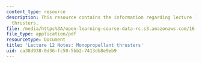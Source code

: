 ```yaml
---
content_type: resource
description: This resource contains the information regarding lecture 12 notes monopropellant
  thrusters.
file: /media/https%3A/open-learning-course-data-rc.s3.amazonaws.com/16-522-space-propulsion-spring-2015/ca38d9380d36fc505bb27413db8e9eb9_MIT16_522S15_Lecture12.pdf
file_type: application/pdf
resourcetype: Document
title: 'Lecture 12 Notes: Monopropellant thrusters'
uid: ca38d938-0d36-fc50-5bb2-7413db8e9eb9
---
```

